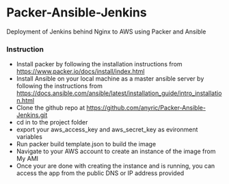 # Packer-Ansible-Jenkins
Deployment of Jenkins behind Nginx to AWS using Packer and Ansible

### Instruction
* Install packer by following the installation instructions from https://www.packer.io/docs/install/index.html
* Install Ansible on your local machine as a master ansible server by following the instructions from https://docs.ansible.com/ansible/latest/installation_guide/intro_installation.html
* Clone the github repo at https://github.com/anyric/Packer-Ansible-Jenkins.git
* cd in to the project folder
* export your aws_access_key and aws_secret_key as evironment variables
* Run packer build template.json to build the image
* Navigate to your AWS account to create an instance of the image from My AMI
* Once your are done with creating the instance and is running, you can access the app from the public DNS or IP address provided